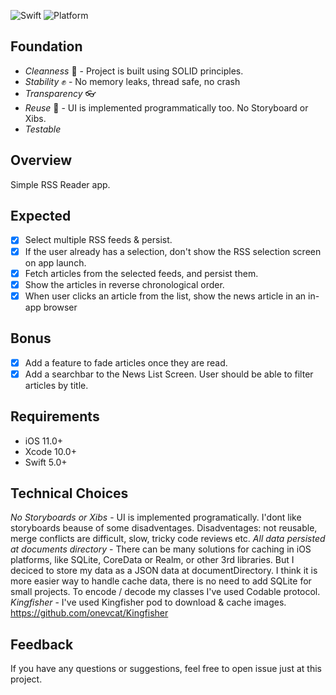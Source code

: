 ![Swift](https://img.shields.io/badge/Swift-5.0-orange.svg)
![Platform](https://img.shields.io/badge/platform-iOS-lightgrey.svg)

## Foundation
- *Сleanness* 💎     - Project is built using SOLID principles.
- *Stability* ✊     - No memory leaks, thread safe, no crash 
- *Transparency* 👓 
- *Reuse* 🤹‍        - UI is implemented programmatically too. No Storyboard or Xibs.
- *Testable*

## Overview
Simple RSS Reader app.

## Expected
- [x] Select multiple RSS feeds & persist.
- [x] If the user already has a selection, don't show the RSS selection screen on app launch.
- [x] Fetch articles from the selected feeds, and persist them.
- [x] Show the articles in reverse chronological order.
- [x] When user clicks an article from the list, show the news article in an in-app browser

## Bonus
- [x] Add a feature to fade articles once they are read.
- [x] Add a searchbar to the News List Screen. User should be able to filter articles by title.

## Requirements
* iOS 11.0+
* Xcode 10.0+
* Swift 5.0+

## Technical Choices
*No Storyboards or Xibs* - UI is implemented programatically. I'dont like storyboards beause of some disadventages. Disadventages:  not reusable, merge conflicts are difficult, slow, tricky code reviews etc.
*All data persisted at documents directory* - There can be many solutions for caching in iOS platforms, like SQLite, CoreData or Realm, or other 3rd libraries. But I deciced to store my data as a JSON data at documentDirectory. I think it is more easier way to handle cache data, there is no need to add SQLite for small projects. To encode / decode my classes I've used Codable protocol.
*Kingfisher* - I've used Kingfisher pod to download & cache images. https://github.com/onevcat/Kingfisher

## Feedback
If you have any questions or suggestions, feel free to open issue just at this project.
